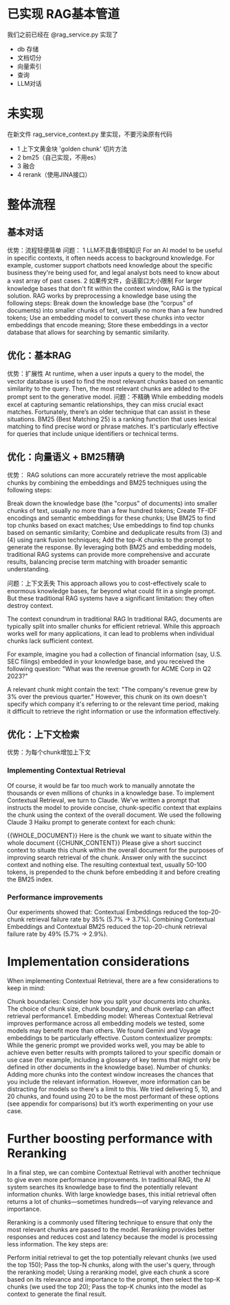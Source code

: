 # 已实现 RAG基本管道
我们之前已经在 @rag_service.py 实现了 
- db 存储
- 文档切分
- 向量索引
- 查询
- LLM对话

# 未实现
在新文件 rag_service_context.py 里实现，不要污染原有代码
- 1 上下文黄金块 'golden chunk' 切片方法
- 2 bm25（自己实现，不用es）
- 3 融合
- 4 rerank（使用JINA接口）

# 整体流程
## 基本对话
优势：流程轻便简单
问题：
    1 LLM不具备领域知识
    For an AI model to be useful in specific contexts, it often needs access to background knowledge. For example, customer support chatbots need knowledge about the specific business they're being used for, and legal analyst bots need to know about a vast array of past cases.
    2 如果传文件，会话窗口大小限制
    For larger knowledge bases that don't fit within the context window, RAG is the typical solution. RAG works by preprocessing a knowledge base using the following steps:
    Break down the knowledge base (the “corpus” of documents) into smaller chunks of text, usually no more than a few hundred tokens;
    Use an embedding model to convert these chunks into vector embeddings that encode meaning;
    Store these embeddings in a vector database that allows for searching by semantic similarity.

## 优化：基本RAG
优势：扩展性
At runtime, when a user inputs a query to the model, the vector database is used to find the most relevant chunks based on semantic similarity to the query. Then, the most relevant chunks are added to the prompt sent to the generative model.
问题：不精确
While embedding models excel at capturing semantic relationships, they can miss crucial exact matches. Fortunately, there’s an older technique that can assist in these situations. BM25 (Best Matching 25) is a ranking function that uses lexical matching to find precise word or phrase matches. It's particularly effective for queries that include unique identifiers or technical terms.

## 优化：向量语义 + BM25精确
优势：
RAG solutions can more accurately retrieve the most applicable chunks by combining the embeddings and BM25 techniques using the following steps:

Break down the knowledge base (the "corpus" of documents) into smaller chunks of text, usually no more than a few hundred tokens;
Create TF-IDF encodings and semantic embeddings for these chunks;
Use BM25 to find top chunks based on exact matches;
Use embeddings to find top chunks based on semantic similarity;
Combine and deduplicate results from (3) and (4) using rank fusion techniques;
Add the top-K chunks to the prompt to generate the response.
By leveraging both BM25 and embedding models, traditional RAG systems can provide more comprehensive and accurate results, balancing precise term matching with broader semantic understanding.

问题：上下文丢失
This approach allows you to cost-effectively scale to enormous knowledge bases, far beyond what could fit in a single prompt. But these traditional RAG systems have a significant limitation: they often destroy context.

The context conundrum in traditional RAG
In traditional RAG, documents are typically split into smaller chunks for efficient retrieval. While this approach works well for many applications, it can lead to problems when individual chunks lack sufficient context.

For example, imagine you had a collection of financial information (say, U.S. SEC filings) embedded in your knowledge base, and you received the following question: "What was the revenue growth for ACME Corp in Q2 2023?"

A relevant chunk might contain the text: "The company's revenue grew by 3% over the previous quarter." However, this chunk on its own doesn't specify which company it's referring to or the relevant time period, making it difficult to retrieve the right information or use the information effectively.

## 优化：上下文检索
优势：为每个chunk增加上下文

### Implementing Contextual Retrieval
Of course, it would be far too much work to manually annotate the thousands or even millions of chunks in a knowledge base. To implement Contextual Retrieval, we turn to Claude. We’ve written a prompt that instructs the model to provide concise, chunk-specific context that explains the chunk using the context of the overall document. We used the following Claude 3 Haiku prompt to generate context for each chunk:

<document> 
{{WHOLE_DOCUMENT}} 
</document> 
Here is the chunk we want to situate within the whole document 
<chunk> 
{{CHUNK_CONTENT}} 
</chunk> 
Please give a short succinct context to situate this chunk within the overall document for the purposes of improving search retrieval of the chunk. Answer only with the succinct context and nothing else. 
The resulting contextual text, usually 50-100 tokens, is prepended to the chunk before embedding it and before creating the BM25 index.

### Performance improvements
Our experiments showed that:
Contextual Embeddings reduced the top-20-chunk retrieval failure rate by 35% (5.7% → 3.7%).
Combining Contextual Embeddings and Contextual BM25 reduced the top-20-chunk retrieval failure rate by 49% (5.7% → 2.9%).

# Implementation considerations
When implementing Contextual Retrieval, there are a few considerations to keep in mind:

Chunk boundaries: Consider how you split your documents into chunks. The choice of chunk size, chunk boundary, and chunk overlap can affect retrieval performance1.
Embedding model: Whereas Contextual Retrieval improves performance across all embedding models we tested, some models may benefit more than others. We found Gemini and Voyage embeddings to be particularly effective.
Custom contextualizer prompts: While the generic prompt we provided works well, you may be able to achieve even better results with prompts tailored to your specific domain or use case (for example, including a glossary of key terms that might only be defined in other documents in the knowledge base).
Number of chunks: Adding more chunks into the context window increases the chances that you include the relevant information. However, more information can be distracting for models so there's a limit to this. We tried delivering 5, 10, and 20 chunks, and found using 20 to be the most performant of these options (see appendix for comparisons) but it’s worth experimenting on your use case.

# Further boosting performance with Reranking
In a final step, we can combine Contextual Retrieval with another technique to give even more performance improvements. In traditional RAG, the AI system searches its knowledge base to find the potentially relevant information chunks. With large knowledge bases, this initial retrieval often returns a lot of chunks—sometimes hundreds—of varying relevance and importance.

Reranking is a commonly used filtering technique to ensure that only the most relevant chunks are passed to the model. Reranking provides better responses and reduces cost and latency because the model is processing less information. The key steps are:

Perform initial retrieval to get the top potentially relevant chunks (we used the top 150);
Pass the top-N chunks, along with the user's query, through the reranking model;
Using a reranking model, give each chunk a score based on its relevance and importance to the prompt, then select the top-K chunks (we used the top 20);
Pass the top-K chunks into the model as context to generate the final result.